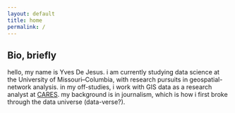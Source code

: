 ```yaml
---
layout: default
title: home
permalink: /
---
```


## Bio, briefly

hello, my name is Yves De Jesus. i am currently studying data science at the University of Missouri–Columbia, with research pursuits in geospatial-network analysis. in my off-studies, i work with GIS data as a research analyst at <a href="https://careshq.org/about/" target="_blank">CARES</a>. my background is in journalism, which is how i first broke through the data universe (data-verse?). 
